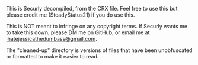 This is Securly decompiled, from the CRX file. Feel free to use this but please credit me (SteadyStatus21) if you do use this. 

This is NOT meant to infringe on any copyright terms. If Securly wants me to take this down, please DM me on GitHub, or email me at ihatejessicathedumbass@gmail.com. 

The "cleaned-up" directory is versions of files that have been unobfuscated or formatted to make it easier to read. 
